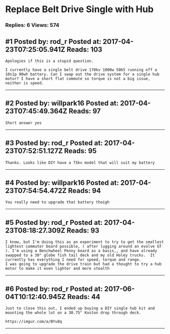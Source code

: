 # Replace Belt Drive Single with Hub

### Replies: 6 Views: 574

## \#1 Posted by: rod_r Posted at: 2017-04-23T07:25:05.941Z Reads: 103

```
Apologies if this is a stupid question.

I currently have a single belt drive 170kv 1000w 5065 running off a 10s1p 90wh battery. Can I swap out the drive system for a single hub motor? I have a short flat commute so torque is not a big issue, neither is speed.
```

---
## \#2 Posted by: willpark16 Posted at: 2017-04-23T07:45:49.364Z Reads: 97

```
Short answer yes
```

---
## \#3 Posted by: rod_r Posted at: 2017-04-23T07:52:51.127Z Reads: 95

```
Thanks. Looks like DIY have a 75kv model that will suit my battery
```

---
## \#4 Posted by: willpark16 Posted at: 2017-04-23T07:54:54.472Z Reads: 94

```
You really need to upgrade that battery thoigh
```

---
## \#5 Posted by: rod_r Posted at: 2017-04-23T08:18:27.309Z Reads: 93

```
I know, but I'm doing this as an experiment to try to get the smallest lightest commuter board possible, ( after lugging around an evolve GT ). I'm using a Benchwheel Penny board as a basis,, and have already swapped to a 30" globe fish tail deck and my old Holey trucks.  It currently has everything I need for speed, torque and range.
I was going to upgrade the drive train but had a thought to try a hub motor to make it even lighter and more stealth
```

---
## \#6 Posted by: rod_r Posted at: 2017-06-04T10:12:40.945Z Reads: 44

```
Just to close this out, I ended up buying a DIY single hub kit and mounting the whole lot on a 30.75" Koston drop through deck.

https://imgur.com/a/BYu8q
```

---
